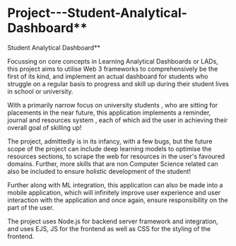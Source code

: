 # Project---Student-Analytical-Dashboard**
Student Analytical Dashboard**

Focussing on core concepts in Learning Analytical Dashboards or LADs, this project aims to utilise Web 3 frameworks to comprehensively be the first of its kind, and implement an actual dashboard for students who struggle on a regular basis 
to progress and skill up during their student lives in school or university.

With a primarily narrow focus on university students , who are sitting for placements in the near future, this application
implements a reminder, journal and resources system , each of which aid the user in achieving their overall goal of skilling up!

The project, admittedly is in its infancy, with a few bugs, but the future scope of the project can include deep learning models to optimise the resources sections, to scrape the web for resources in the user's favoured domains. Further, more skills that are non Computer Science related can also be included to ensure holistic development of the student!

Further along with ML integration, this application can also be made into a mobile application, which will infinitely improve user experience and user interaction with the application and once again, ensure responsibility on the part of the user.

The project uses Node.js for backend server framework and integration, and uses EJS, JS for the frontend as well as CSS for the styling of the frontend.
